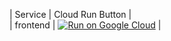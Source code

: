 | Service | Cloud Run Button |                                           
|  frontend |  [![Run on Google Cloud](https://deploy.cloud.run/button.svg)](https://deploy.cloud.run?git_repo=https://github.com/GoogleCloudPlatform/microservices-demo&dir=src/frontend) |

